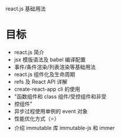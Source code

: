 react.js 基础用法

# 目标

- react.js 简介
- jsx 模版语法及 babel 编译配置
- 事件/条件渲染/列表渲染等基础用法
- react.js 组件化及生命周期
- refs 及 React API 详解
- create-react-app cli 的使用
- "函数组件和 class 组件/受控组件和非受
- 控组件"
- 异步过程使用单例的 event 对象
- 性能优化方式（⭐）
- 介绍 immutable 库 immutable-js 和 immer
